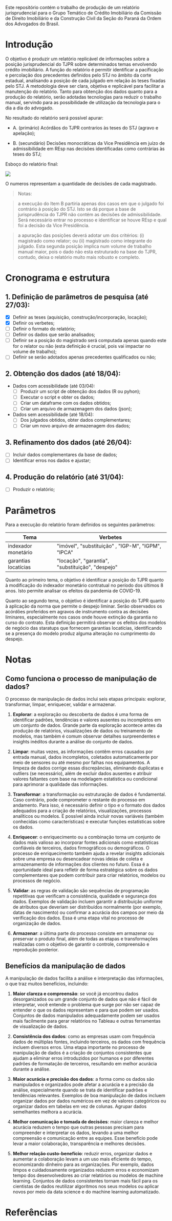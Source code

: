 Este repositório contém o trabalho de produção de um relatório jurisprudencial para o Grupo Temático de Crédito Imobiliário da Comissão de Direito Imobiliário e da Construção Civil da Seção do Paraná da Ordem dos Advogados do Brasil.

# Introdução

O objetivo é produzir um relatório replicável de informações sobre a posição jurisprudencial do TJPR sobre determinados temas envolvendo crédito imobiliário. A função do relatório é permitir identificar a pacificação e percolação dos precedentes definidos pelo STJ no âmbito da corte estadual, analisando a posição de cada julgado em relação às teses fixadas pelo STJ. A metodologia deve ser clara, objetiva e replicável para facilitar a manutenção do relatório. Tanto para obtenção dos dados quanto para a produção do relatório, serão adotadas tecnologias para reduzir o trabalho manual, servindo para as possibilidade de utilização da tecnologia para o dia a dia do advogado.

No resultado do relatório será possível apurar:

-   A. (primário) Acórdãos do TJPR contrarios às teses do STJ (agravo e apelação);

-   B. (secundário) Decisões monocráticas da Vice Presidência em juízo de admissibilidade em REsp nas decisões identificadas como contrárias às teses do STJ;

Esboço do relatório final:

![](images/tabela_ref.png)

O numeros representam a quantidade de decisões de cada magistrado.

> Notas:

> a execução do Item B partiria apenas dos casos em que o julgado foi contrário à posição do STJ. Isto se dá porque a base de jurisprudência do TJPR não contém as decisões de admissibilidade. Será necessário entrar no processo e identificar se houve REsp e qual foi a decisão da Vice Presidência.

> a apuração das posições deverá adotar um dos critérios: (i) magistrado como relator; ou (ii) magistrado como integrante do julgado. Esta segunda posição implica num volume de trabalho manual maior, pois o dado não esta estruturado na base do TJPR, contudo, deixa o relatório muito mais robusto e completo.

# Cronograma e estrutura

## 1. Definição de parâmetros de pesquisa (até 27/03):

-   [x] Definir as teses (aquisição, construção/incorporação, locação);
-   [x] Definir os verbetes;
-   [ ] Definir o formato do relatório;
-   [ ] Definir os dados que serão analisados;
-   [ ] Definir se a posição do magistrado será computada apenas quando este for o relator ou não (esta definição é crucial, pois vai impactar no volume de trabalho);
-   [ ] Definir se serão adotados apenas precedentes qualificados ou não;

## 2. Obtenção dos dados (até 18/04):

-   Dados com acessibilidade (até 03/04):
    -   [ ] Produzir um script de obtenção dos dados (R ou pyhon);
    -   [ ] Executar o script e obter os dados;
    -   [ ] Criar um dataframe com os dados obtidos;
    -   [ ] Criar um arquivo de armazenagem dos dados (json);
-   Dados sem acessibilidade (até 18/04):
    -   [ ] Dos julgados obtidos, obter dados complementares;
    -   [ ] Criar um novo arquivo de armazenagem dos dados;

## 3. Refinamento dos dados (até 26/04):

-   [ ] Incluir dados complementares da base de dados;
-   [ ] Identificar erros nos dados e ajustar;

## 4. Produção do relatório (até 31/04):

-   [ ] Produzir o relatório;

# Parâmetros
Para a execução do relatório foram definidos os seguintes parâmetros:

Tema| Verbetes
---| ---
indexador monetário | "imóvel", "substituição" , "IGP-M", "IGPM", "IPCA"
garantias locatícias | "locação", "garantia", "substituição", "despejo"

Quanto ao primeiro tema, o objetivo é identificar a posição do TJPR quanto à modificação do indexador monetário contratual no período dos últimos 8 anos.
Isto permite analisar os efeitos da pandemia de COVID-19.

Quanto ao segundo tema, o objetivo é identificar a posição do TJPR quanto à aplicação da norma que permite o despejo liminar.
Serão observados os acórdões proferidos em agravos de instrumento contra as decisões liminares, especialmente nos casos onde houve extinção da garantia no curso do contrato.
Esta definição permitirá observar os efeitos dos modelos de negócio das staratups que fornecem garantias locatícias, identificando se a presença do modelo produz alguma alteração no cumprimento do despejo.


# Notas
## Como funciona o processo de manipulação de dados?
O processo de manipulação de dados inclui seis etapas principais: explorar, transformar, limpar, enriquecer, validar e armazenar.

1. **Explorar**: a exploração ou descoberta de dados é uma forma de identificar padrões, tendências e valores ausentes ou incompletos em um conjunto de dados. Grande parte da exploração acontece antes da produção de relatórios, visualizações de dados ou treinamento de modelos, mas também é comum observar detalhes surpreendentes e insights inéditos durante a análise do conjunto de dados.

2. **Limpar**: muitas vezes, as informações contêm erros causados por entrada manual, dados incompletos, coletados automaticamente por meio de sensores ou até mesmo por falhas nos equipamentos. A limpeza de dados corrige essas discrepâncias, eliminando duplicatas e outliers (se necessário), além de excluir dados ausentes e atribuir valores faltantes com base na modelagem estatística ou condicional para aprimorar a qualidade das informações.

3. **Transformar**: a transformação ou estruturação de dados é fundamental. Caso contrário, pode comprometer o restante do processo em andamento. Para isso, é necessário definir o tipo e o formato dos dados adequados para a criação de relatórios, visualizações, processos analíticos ou modelos. É possível ainda incluir novas variáveis (também conhecidas como características) e executar funções estatísticas sobre os dados.

4. **Enriquecer**: o enriquecimento ou a combinação torna um conjunto de dados mais valioso ao incorporar fontes adicionais como estatísticas confiáveis de terceiros, dados firmográficos ou demográficos. O processo de enriquecimento também ajuda a revelar insights adicionais sobre uma empresa ou desencadear novas ideias de coleta e armazenamento de informações dos clientes no futuro. Essa é a oportunidade ideal para refletir de forma estratégica sobre os dados complementares que podem contribuir para criar relatórios, modelos ou processos de negócio.

5. **Validar**: as regras de validação são sequências de programação repetitivas que verificam a consistência, qualidade e segurança dos dados. Exemplos de validação incluem garantir a distribuição uniforme de atributos que deveriam ser distribuídos normalmente (por exemplo, datas de nascimento) ou confirmar a acurácia dos campos por meio da verificação dos dados. Essa é uma etapa vital no processo de organização de dados.

6. **Armazenar**: a última parte do processo consiste em armazenar ou preservar o produto final, além de todas as etapas e transformações realizadas com o objetivo de garantir o controle, compreensão e reprodução posterior.

## Benefícios da manipulação de dados
A manipulação de dados facilita a análise e interpretação das informações, o que traz muitos benefícios, incluindo:

1. **Maior clareza e compreensão**: se você já encontrou dados desorganizados ou um grande conjunto de dados que não é fácil de interpretar, você entende o problema que surge por não ser capaz de entender o que os dados representam e para que podem ser usados. Conjuntos de dados manipulados adequadamente podem ser usados mais facilmente para gerar relatórios no Tableau e outras ferramentas de visualização de dados.

2. **Consistência dos dados**: como as empresas usam com frequência dados de múltiplas fontes, incluindo terceiros, os dados com frequência incluem diversos erros. Uma etapa importante no processo de manipulação de dados é a criação de conjuntos consistentes que ajudam a eliminar erros introduzidos por humanos e por diferentes padrões de formatação de terceiros, resultando em melhor acurácia durante a análise.

3. **Maior acurácia e precisão dos dados**: a forma como os dados são manipulados e organizados pode afetar a acurácia e a precisão da análise, especialmente quando se trata de identificar padrões e tendências relevantes. Exemplos de boa manipulação de dados incluem organizar dados por dados numéricos em vez de valores categóricos ou organizar dados em tabelas em vez de colunas. Agrupar dados semelhantes melhora a acurácia.

4. **Melhor comunicação e tomada de decisões**: maior clareza e melhor acurácia reduzem o tempo que outras pessoas precisam para compreender e interpretar os dados, levando a uma melhor compreensão e comunicação entre as equipes. Esse benefício pode levar a maior colaboração, transparência e melhores decisões.

5. **Melhor relação custo-benefício**: reduzir erros, organizar dados e aumentar a colaboração levam a um uso mais eficiente do tempo, economizando dinheiro para as organizações. Por exemplo, dados limpos e cuidadosamente organizados reduzem erros e economizam tempo dos desenvolvedores ao criar relatórios ou modelos de machine learning. Conjuntos de dados consistentes tornam mais fácil para os cientistas de dados reutilizar algoritmos nos seus modelos ou aplicar novos por meio da data science e do machine learning automatizado.


# Referências
